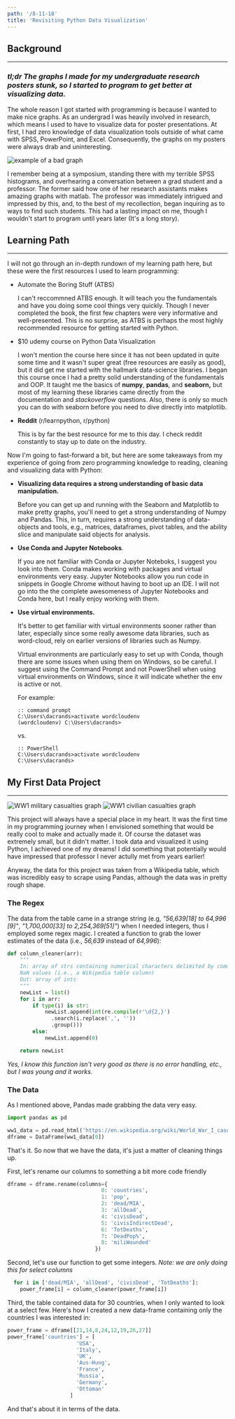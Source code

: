 ```yaml
---
path: '/8-11-18'
title: 'Revisiting Python Data Visualization'
---
```



## Background
---
### *tl;dr The graphs I made for my undergraduate research posters stunk, so I started to program to get better at visualizing data.*

The whole reason I got started with programming is because I wanted to make nice graphs. As an undergrad I was heavily involved in research, which means I used to have to visualize data for poster presentations. At first, I had zero knowledge of data visualization tools outside of what came with SPSS, PowerPoint, and Excel. Consequently, the graphs on my posters were always drab and uninteresting.

![example of a bad graph](https://www.biostat.wisc.edu/~kbroman/topten_worstgraphs/epstein_fig1.jpg)

I remember being at a symposium, standing there with my terrible SPSS histograms, and overhearing a conversation between a grad student and a professor. The former said how one of her research assistants makes amazing graphs with matlab. The professor was immediately intrigued and impressed by this, and, to the best of my recollection, began inquiring as to ways to find such students. This had a lasting impact on me, though I wouldn't start to program until years later (It's a long story).

## Learning Path
---
I will not go through an in-depth rundown of my learning path here, but these were the first resources I used to learn programming:

- Automate the Boring Stuff (ATBS)

  I can't reccommned ATBS enough. It will teach you the fundamentals and have you doing some cool things very quickly. Though I never completed the book, the first few chapters were very informative and well-presented. This is no surprise, as ATBS is perhaps the most highly recommended resource for getting started with Python.

- $10 udemy course on Python Data Visualization
  
  I won't mention the course here since it has not been updated in quite some time and it wasn't super great (free resources are easily as good), but it did get me started with the hallmark data-science libraries.
  I began this course once I had a pretty solid understanding of the fundamentals and OOP. It taught me the basics of **numpy**, **pandas**, and **seaborn,** but most of my learning these libraries came directly from the documentation and *stackoverflow* questions. Also, there is only so much you can do with seaborn before you need to dive directly into matplotlib.

- **Reddit** (r/learnpython, r/python)

  This is by far the best resource for me to this day. I check reddit constantly to stay up to date on the industry. 





Now I'm going to fast-forward a bit, but here are some takeaways from my experience of going from zero programming knowledge to reading, cleaning and visualizing data with Python:

- **Visualizing data requires a strong understanding of basic data manipulation.** 

  Before you can get up and running with the Seaborn and Matplotlib to make pretty graphs, you'll need to get a strong understanding of Numpy and Pandas. This, in turn, requires a strong understanding of data-objects and tools, e.g., matrices, dataframes, pivot tables, and the ability slice and manipulate said objects for analysis.

- **Use Conda and Jupyter Notebooks**. 

  If you are not familiar with Conda or Jupyter Noteboks, I suggest you look into them. Conda makes working with packages and virtual environments very easy. Jupyter Notebooks allow you run code in snippets in Google Chrome without having to boot up an IDE. I will not go into the the complete awesomeness of Jupyter Notebooks and Conda here, but I really enjoy working with them.

- **Use virtual environments.** 
  
  It's better to get familiar with virtual environments sooner rather than later, especially since some really awesome data libraries, such as word-cloud, rely on earlier versions of libraries such as Numpy. 

  Virtual environments are particularly easy to set up with Conda, though there are some issues when using them on Windows, so be careful. I suggest using the Command Prompt and not PowerShell when using virtual environments on Windows, since it will indicate whether the env is active or not.

  For example:

  ```
  :: command prompt
  C:\Users\dacrands>activate wordcloudenv
  (wordcloudenv) C:\Users\dacrands>
  ```

  vs.

  ```
  :: PowerShell
  C:\Users\dacrands>activate wordcloudenv
  C:\Users\dacrands>
  ```



## My First Data Project
---
![WW1 military casualties graph](https://github.com/dacrands/ww1WikiGraphs/raw/master/mili-graph.png)
![WW1 civilian casualties graph](https://github.com/dacrands/ww1WikiGraphs/raw/master/civi-graph.png)

This project will always have a special place in my heart. It was the first time in my programming journey when I envisioned something that would be really cool to make and actually made it. Of course the dataset was extremely small, but it didn't matter. I took data and visualized it using Python, I achieved one of my dreams! I did something that potentially would have impressed that professor I never actully met from years earlier!

Anyway, the data for this project was taken from a Wikipedia table, which was incredibly easy to scrape using Pandas, although the data was in pretty rough shape.

### The Regex
The data from the table came in a strange string (e.g, *"56,639[18] to 64,996 [9]"*, *"1,700,000[33] to 2,254,369[51]"*) when I needed integers, thus I employed some regex magic. I created a function to grab the lower estimates of the data (i.e., *56,639* instead of *64,996*): 

```python
def column_cleaner(arr):    
    """
    In: array of strs containing numerical characters delimited by commas and
    NaN values (i.e., a Wikipedia table column)
    Out: array of ints
    """    
    newList = list()
    for i in arr:
        if type(i) is str:
            newList.append(int(re.compile(r'\d{2,}')
              .search(i.replace(',', ''))
              .group()))
        else:
            newList.append(0)

    return newList
```
*Yes, I know this function isn't very good as there is no error handling, etc., but I was young and it works.*

### The Data
As I mentioned above, Pandas made grabbing the data very easy.

```python
import pandas as pd

ww1_data = pd.read_html('https://en.wikipedia.org/wiki/World_War_I_casualties')
dframe = DataFrame(ww1_data[0])
```


That's it. So now that we have the data, it's just a matter of cleaning things up.

First, let's rename our columns to something a bit more code friendly

```python
dframe = dframe.rename(columns={
                              0: 'countries',
                              1: 'pop',
                              2: 'dead/MIA',
                              3: 'allDead',
                              4: 'civisDead',
                              5: 'civisIndirectDead',
                              6: 'TotDeaths',
                              7: 'DeadPop%',
                              8: 'miliWounded'
                            })
```

Second, let's use our function to get some integers.
*Note: we are only doing this for select columns*
```python
  for i in ['dead/MIA', 'allDead', 'civisDead', 'TotDeaths']:
    power_frame[i] = column_cleaner(power_frame[i])
```

Third, the table contained data for 30 countries, when I only wanted to look at a select few. Here's how I created a new data-frame containing only the countries I was interested in: 

```python
power_frame = dframe[[21,14,8,24,12,19,26,27]]
power_frame['countries'] = [
                      'USA',
                      'Italy',
                      'UK',
                      'Aus-Hung',
                      'France',
                      'Russia',
                      'Germany',
                      'Ottoman'
                    ]
```

And that's about it in terms of the data.


 






